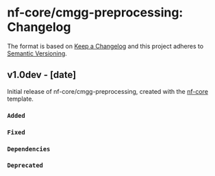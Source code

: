 # nf-core/cmgg-preprocessing: Changelog

The format is based on [Keep a Changelog](https://keepachangelog.com/en/1.0.0/)
and this project adheres to [Semantic Versioning](https://semver.org/spec/v2.0.0.html).

## v1.0dev - [date]

Initial release of nf-core/cmgg-preprocessing, created with the [nf-core](https://nf-co.re/) template.

### `Added`

### `Fixed`

### `Dependencies`

### `Deprecated`
